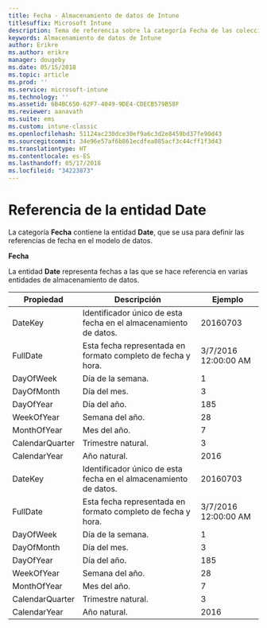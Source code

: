 ```yaml
---
title: Fecha - Almacenamiento de datos de Intune
titlesuffix: Microsoft Intune
description: Tema de referencia sobre la categoría Fecha de las colecciones de entidades de la API de Almacenamiento de datos de Intune.
keywords: Almacenamiento de datos de Intune
author: Erikre
ms.author: erikre
manager: dougeby
ms.date: 05/15/2018
ms.topic: article
ms.prod: ''
ms.service: microsoft-intune
ms.technology: ''
ms.assetid: 6B4BC650-62F7-4049-9DE4-CDECB579B58F
ms.reviewer: aanavath
ms.suite: ems
ms.custom: intune-classic
ms.openlocfilehash: 51124ac230dce30ef9a6c3d2e8459bd37fe90d43
ms.sourcegitcommit: 34e96e57af6b861ecdfea085acf3c44cff1f3d43
ms.translationtype: HT
ms.contentlocale: es-ES
ms.lasthandoff: 05/17/2018
ms.locfileid: "34223873"
---
```

# <a name="reference-for-date-entity"></a>Referencia de la entidad Date

La categoría **Fecha** contiene la entidad **Date**, que se usa para definir las referencias de fecha en el modelo de datos.

**Fecha**

La entidad **Date** representa fechas a las que se hace referencia en varias entidades de almacenamiento de datos.


|    Propiedad     |                      Descripción                       |       Ejemplo        |
|-----------------|--------------------------------------------------------|----------------------|
|     DateKey     | Identificador único de esta fecha en el almacenamiento de datos. |       20160703       |
|    FullDate     |    Esta fecha representada en formato completo de fecha y hora.     | 3/7/2016 12:00:00 AM |
|    DayOfWeek    |                      Día de la semana.                       |          1           |
|   DayOfMonth    |                      Día del mes.                      |          3           |
|    DayOfYear    |                      Día del año.                       |         185          |
|   WeekOfYear    |                      Semana del año.                      |          28          |
|   MonthOfYear   |                   Mes del año.                    |          7           |
| CalendarQuarter |                    Trimestre natural.                    |          3           |
|  CalendarYear   |                     Año natural.                      |         2016         |
|     DateKey     | Identificador único de esta fecha en el almacenamiento de datos. |       20160703       |
|    FullDate     |    Esta fecha representada en formato completo de fecha y hora.     | 3/7/2016 12:00:00 AM |
|    DayOfWeek    |                      Día de la semana.                       |          1           |
|   DayOfMonth    |                      Día del mes.                      |          3           |
|    DayOfYear    |                      Día del año.                       |         185          |
|   WeekOfYear    |                      Semana del año.                      |          28          |
|   MonthOfYear   |                   Mes del año.                    |          7           |
| CalendarQuarter |                    Trimestre natural.                    |          3           |
|  CalendarYear   |                     Año natural.                      |         2016         |

